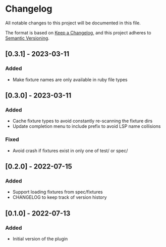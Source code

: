 # Changelog

All notable changes to this project will be documented in this file.

The format is based on [Keep a Changelog](https://keepachangelog.com/en/1.0.0/), and this project
adheres to [Semantic Versioning](https://semver.org/spec/v2.0.0.html).

## [0.3.1] - 2023-03-11

### Added

- Make fixture names are only available in ruby file types

## [0.3.0] - 2023-03-11

### Added

- Cache fixture types to avoid constantly re-scanning the fixture dirs
- Update completion menu to include prefix to avoid LSP name collisions

### Fixed

- Avoid crash if fixtures exist in only one of test/ or spec/

## [0.2.0] - 2022-07-15

### Added

- Support loading fixtures from spec/fixtures
- CHANGELOG to keep track of version history

## [0.1.0] - 2022-07-13

### Added

- Initial version of the plugin
